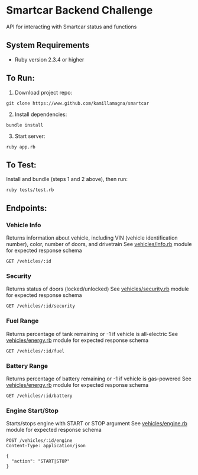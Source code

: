 # Smartcar Backend Challenge
API for interacting with Smartcar status and functions

## System Requirements
* Ruby version 2.3.4 or higher

## To Run:
1. Download project repo:
```
git clone https://www.github.com/kamillamagna/smartcar
```

2. Install dependencies:
```
bundle install
```

3. Start server:
```
ruby app.rb
```

## To Test:
Install and bundle (steps 1 and 2 above), then run:
```
ruby tests/test.rb
```

## Endpoints:

### Vehicle Info
Returns information about vehicle, including VIN (vehicle identification number), color, number of doors, and drivetrain
See [vehicles/info.rb](vehicles/info.rb) module for expected response schema
```
GET /vehicles/:id
```

### Security
Returns status of doors (locked/unlocked)
See [vehicles/security.rb](vehicles/security.rb) module for expected response schema
```
GET /vehicles/:id/security
```

### Fuel Range
Returns percentage of tank remaining or -1 if vehicle is all-electric
See [vehicles/energy.rb](vehicles/energy.rb) module for expected response schema
```
GET /vehicles/:id/fuel
```

### Battery Range
Returns percentage of battery remaining or -1 if vehicle is gas-powered
See [vehicles/energy.rb](vehicles/energy.rb) module for expected response schema
```
GET /vehicles/:id/battery
```

### Engine Start/Stop
Starts/stops engine with START or STOP argument
See [vehicles/engine.rb](vehicles/engine.rb) module for expected response schema
```
POST /vehicles/:id/engine
Content-Type: application/json

{
  "action": "START|STOP"
}
```
